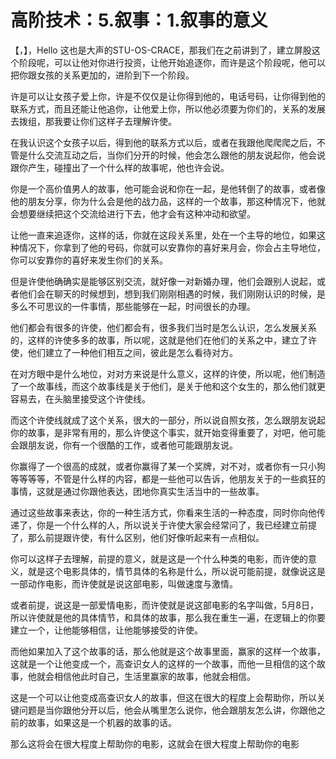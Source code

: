 # 高阶技术：5.叙事：1.叙事的意义

【，】，Hello 这也是大声的STU-OS-CRACE，那我们在之前讲到了，建立屏股这个阶段呢，可以让他对你进行投资，让他开始追逐你，而许是这个阶段呢，他可以把你跟女孩的关系更加的，进阶到下一个阶段。

许是可以让女孩子爱上你，许是不仅仅是让你得到他的，电话号码，让你得到他的联系方式，而且还能让他追你，让他爱上你，所以他必须要为你们的，关系的发展去拨组，那我要让你们这样子去理解许使。

在我认识这个女孩子以后，得到他的联系方式以后，或者在我跟他爬爬爬之后，不管是什么交流互动之后，当你们分开的时候，他会怎么跟他的朋友说起你，他会说跟你产生，碰撞出了一个什么样的故事呢，他也许会说。

你是一个高价值男人的故事，他可能会说和你在一起，是他转倒了的故事，或者像他的朋友分享，你为什么会是他的战力品，这样的一个故事，那这种情况下，他就会想要继续把这个交流给进行下去，他才会有这种冲动和欲望。

让他一直来追逐你，这样的话，你就在这段关系里，处在一个主导的地位，如果这种情况下，你拿到了他的号码，你就可以安靠你的喜好来月会，你会占主导地位，你可以安靠你的喜好来发生你们的关系。

但是许使他确确实是能够区别交流，就好像一对新婚办理，他们会跟别人说起，或者他们会在聊天的时候想到，想到我们刚刚相遇的时候，我们刚刚认识的时候，是多么不可思议的一件事情，那些能够在一起，时间很长的办理。

他们都会有很多的许使，他们都会有，很多我们当时是怎么认识，怎么发展关系的，这样的许使多多的故事，所以呢，这就是他们在他们的关系之中，建立了许使，他们建立了一种他们相互之间，彼此是怎么看待对方。

在对方眼中是什么地位，对对方来说是什么意义，这样的许使，所以呢，他们制造了一个故事线，而这个故事线是关于他们，是关于他和这个女生的，那么他们就更容易去，在头脑里接受这个许使线。

而这个许使线就成了这个关系，很大的一部分，所以说自照女孩，怎么跟朋友说起你的故事，是非常有用的，那么许使这个事实，就开始变得重要了，对吧，他可能会跟朋友说，你有一个很酷的工作，或者他可能跟朋友说。

你赢得了一个很高的成就，或者你赢得了某一个奖牌，对不对，或者你有一只小狗等等等等，不管是什么样的内容，都是一些他可以告诉，他朋友关于的一些疯狂的事情，这就是通过你跟他表达，团地你真实生活当中的一些故事。

通过这些故事来表达，你的一种生活方式，你看来生活的一种态度，同时你向他传递了，你是一个什么样的人，所以说关于许使大家会经常问了，我已经建立前提了，那么前提跟许使，有什么区别，他们好像听起来有一点相似。

你可以这样子去理解，前提的意义，就是这是一个什么种类的电影，而许使的意义，就是这个电影具体的，情节具体的名称是什么，所以说可能前提，就像说这是一部动作电影，而许使就是说这部电影，叫做速度与激情。

或者前提，说这是一部爱情电影，而许使就是说这部电影的名字叫做，5月8日，所以许使就是他的具体情节，和具体的故事，那么我在重生一遍，在逻辑上的你要建立一个，让他能够相信，让他能够接受的许使。

而他如果加入了这个故事的话，那么他就是这个故事里面，赢家的这样一个故事，这就是一个让他变成一个，高查识女人的这样的一个故事，而他一旦相信的这个故事，他就会相信他此时自己，生活里赢家的故事，他就会相信。

这是一个可以让他变成高查识女人的故事，但这在很大的程度上会帮助你，所以关键问题是当你跟他分开以后，他会从嘴里怎么说你，他会跟朋友怎么讲，你跟他之前的故事，如果这是一个机器的故事的话。

那么这将会在很大程度上帮助你的电影，这就会在很大程度上帮助你的电影